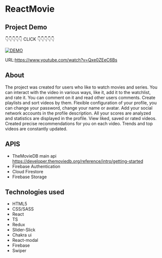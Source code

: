 # ReactMovie 

## Project Demo 
👇👇👇👇👇 CLICK 👇👇👇👇👇

[![DEMO](https://img.youtube.com/vi/Qxe0ZEeC6Bs/0.jpg)](https://www.youtube.com/watch?v=Qxe0ZEeC6Bs)

URL:https://www.youtube.com/watch?v=Qxe0ZEeC6Bs
## About
The project was created for users who like to watch movies and series. You can interact with the video in various ways, like it, add it to the watchlist, and rate it. You can comment on it and read other users comments. Create playlists and sort videos by them. Flexible configuration of your profile, you can change your password, change your name or avatar. Add your social network accounts in the profile description. All your scores are analyzed and statistics are displayed in the profile. View liked, saved or rated videos. Created precise recommendations for you on each video. Trends and top videos are constantly updated.

## APIS
- TheMovieDB main api https://developer.themoviedb.org/reference/intro/getting-started
- Firebase Authentication
- Cloud Firestore
- Firebase Storage
  
## Technologies used
- HTML5
- CSS/SASS
- React
- TS
- Redux
- Slider-Slick
- Chakra ui
- React-modal
- Firebase
- Swiper
